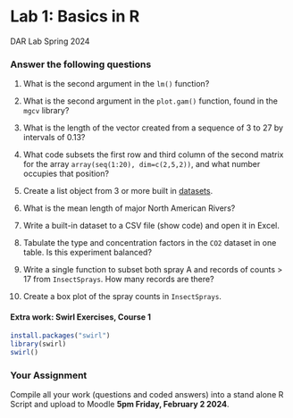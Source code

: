 Lab 1: Basics in R
================
DAR Lab
Spring 2024

### Answer the following questions

1.  What is the second argument in the `lm()` function?

2.  What is the second argument in the `plot.gam()` function, found in
    the `mgcv` library?

3.  What is the length of the vector created from a sequence of 3 to 27
    by intervals of 0.13?

4.  What code subsets the first row and third column of the second
    matrix for the array `array(seq(1:20), dim=c(2,5,2))`, and what
    number occupies that position?

5.  Create a list object from 3 or more built in
    [datasets](https://vincentarelbundock.github.io/Rdatasets/datasets.html).

6.  What is the mean length of major North American Rivers?

7.  Write a built-in dataset to a CSV file (show code) and open it in
    Excel.

8.  Tabulate the type and concentration factors in the `CO2` dataset in
    one table. Is this experiment balanced?

9.  Write a single function to subset both spray A and records of counts
    $>$ 17 from `InsectSprays`. How many records are there?

10. Create a box plot of the spray counts in `InsectSprays`.

#### Extra work: Swirl Exercises, Course 1

``` r
install.packages("swirl")
library(swirl)
swirl()
```

### Your Assignment

Compile all your work (questions and coded answers) into a stand alone R
Script and upload to Moodle **5pm Friday, February 2 2024**.
